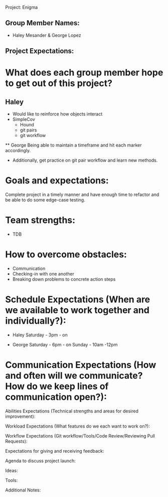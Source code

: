 Project: Enigma

## Group Member Names:
* Haley Mesander & George Lopez

## Project Expectations:
# What does each group member hope to get out of this project?
 ## Haley
  * Would like to reinforce how objects interact
  * SimpleCov
	* Hound
 	* git pairs
	* git workflow

** George
Being able to maintain a timeframe and hit each marker accordingly.
* Additionally, get practice on git pair workflow and learn new methods.


# Goals and expectations:

Complete project in a timely manner and have enough time to refactor and be able to do some edge-case testing.


# Team strengths:
* TDB

# How to overcome obstacles:
* Communication
* Checking-in with one another
* Breaking down problems to concrete action steps


# Schedule Expectations (When are we available to work together and individually?):
* Haley
  Saturday - 3pm - on

* George
  Saturday -  6pm - on
	Sunday - 10am -12pm

# Communication Expectations (How and often will we communicate? How do we keep lines of communication open?):

Abilities Expectations (Technical strengths and areas for desired improvement):

Workload Expectations (What features do we each want to work on?):

Workflow Expectations (Git workflow/Tools/Code Review/Reviewing Pull Requests):

Expectations for giving and receiving feedback:

Agenda to discuss project launch:

Ideas:

Tools:

Additional Notes:
